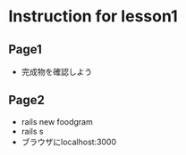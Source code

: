 # Instruction for lesson1

## Page1
* 完成物を確認しよう

## Page2
* rails new foodgram
* rails s
* ブラウザにlocalhost:3000
